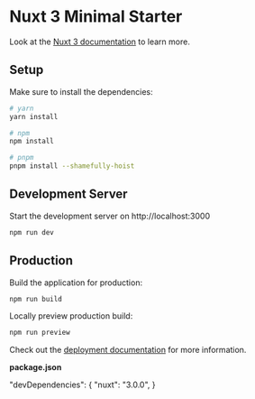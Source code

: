 # Nuxt 3 Minimal Starter

Look at the [Nuxt 3 documentation](https://nuxt.com/docs/getting-started/introduction) to learn more.

## Setup

Make sure to install the dependencies:

```bash
# yarn
yarn install

# npm
npm install

# pnpm
pnpm install --shamefully-hoist
```

## Development Server

Start the development server on http://localhost:3000

```bash
npm run dev
```

## Production

Build the application for production:

```bash
npm run build
```

Locally preview production build:

```bash
npm run preview
```

Check out the [deployment documentation](https://nuxt.com/docs/getting-started/deployment) for more information.


**package.json**

  "devDependencies": {
    <!-- "@nuxt/postcss8": "^1.1.3", -->
    <!-- "@nuxtjs/tailwindcss": "^6.1.3", -->
    <!-- "autoprefixer": "^10.4.13", -->
    "nuxt": "3.0.0",
    <!-- "postcss": "^8.4.19", -->
    <!-- "tailwindcss": "^3.2.4" -->
    }
